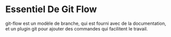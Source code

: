 # Essentiel De Git Flow

git-flow est un modèle de branche, qui est fourni avec de la documentation, et un plugin git pour ajouter des commandes qui facilitent le travail.
